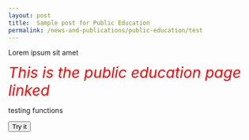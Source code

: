 ```yaml
---
layout: post
title:  Sample post for Public Education
permalink: /news-and-publications/public-education/test
---
```

Lorem ipsum sit amet

<style>
  .TEST{
  
  color:Red;
  Font-size:30px;
  Font-style:italic;
  align:center;
  
  }
  </style>


<div><span class="TEST"> This is the public education page linked </span> </div>


<p>testing functions <p>
  
 <button onclick="myFunction()">Try it</button>

<label id="demo"></label>
<!--<p id="demo"></p>-->

<script>
function myFunction() {
  var time = new Date().getHours();
  if (time < 20) {
    document.getElementById("demo").innerHTML = "Good day";
  }
}
</script>


